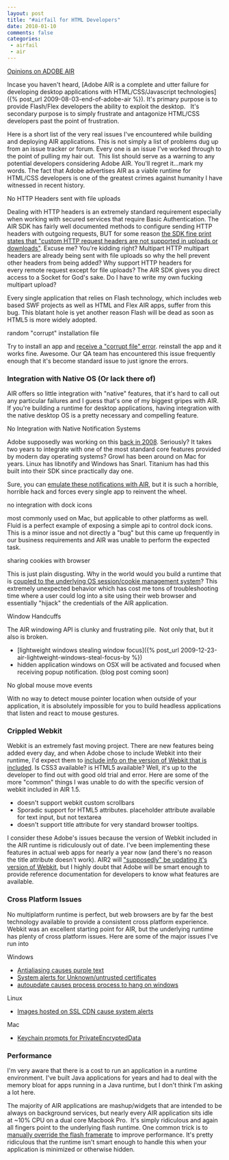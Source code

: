 ```yaml
---
layout: post
title: "#airfail for HTML Developers"
date: 2010-01-10
comments: false
categories:
 - airfail
 - air
---
```


[Opinions on ADOBE AIR](http://amplicate.com/sucks/adobe-air)



Incase you haven't heard, [Adobe AIR is a complete and utter failure for developing desktop applications with HTML/CSS/Javascript technologies]({% post_url 2009-08-03-end-of-adobe-air %}).
It's primary purpose is to provide Flash/Flex developers the ability to exploit the desktop.  
It's secondary purpose is to simply frustrate and antagonize HTML/CSS developers past the point of frustration.


Here is a short list of the very real issues I've encountered while building and deploying AIR applications. This is not simply a list of problems dug up from an issue tracker or forum. Every one is an issue I've worked through to the point of pulling my hair out.  This list should serve as a warning to any potential developers considering Adobe AIR. You'll regret it...mark my words. The fact that Adobe advertises AIR as a viable runtime for HTML/CSS developers is one of the greatest crimes against humanity I have witnessed in recent history.


No HTTP Headers sent with file uploads

Dealing with HTTP headers is an extremely standard requirement especially when working with secured services that require Basic Authentication. The AIR SDK has fairly well documented methods to configure sending HTTP headers with outgoing requests, BUT for some reason [the SDK fine print states that "custom HTTP request headers are not supported in uploads or downloads"](http://help.adobe.com/en_US/AIR/1.5/devappshtml/WS5b3ccc516d4fbf351e63e3d118666ade46-7cb2.html). Excuse me? You're kidding right? Multipart HTTP multipart headers are already being sent with file uploads so why the hell prevent other headers from being added? Why support HTTP headers for every remote request except for file uploads? The AIR SDK gives you direct access to a Socket for God's sake. Do I have to write my own fucking multipart upload?


Every single application that relies on Flash technology, which includes web based SWF projects as well as HTML and Flex AIR apps, suffer from this bug. This blatant hole is yet another reason Flash will be dead as soon as HTML5 is more widely adopted.


random "corrupt" installation file

Try to install an app and [receive a "corrupt file" error](http://www.bryanbartow.com/wp-content/uploads/2008/06/capture-1.png). reinstall the app and it works fine. Awesome. Our QA team has encountered this issue frequently enough that it's become standard issue to just ignore the errors.


### Integration with Native OS (Or lack there of)

AIR offers so little integration with "native" features, that it's hard to call out any particular failures and I guess that's one of my biggest gripes with AIR. If you're building a runtime for desktop applications, having integration with the native desktop OS is a pretty necessary and compelling feature.


No Integration with Native Notification Systems

Adobe supposedly was working on this [back in 2008](http://www.mikechambers.com/blog/2008/11/13/growl-support-for-adobe-air-applications/). Seriously? It takes two years to integrate with one of the most standard core features provided by modern day operating systems? Growl has been around on Mac for years. Linux has libnotify and Windows has Snarl. Titanium has had this built into their SDK since practically day one.


Sure, you can [emulate these notifications with AIR](http://github.com/wireframe/growl-air), but it is such a horrible, horrible hack and forces every single app to reinvent the wheel.


no integration with dock icons

most commonly used on Mac, but applicable to other platforms as well. Fluid is a perfect example of exposing a simple api to control dock icons. This is a minor issue and not directly a "bug" but this came up frequently in our business requirements and AIR was unable to perform the expected task.


sharing cookies with browser

This is just plain disgusting. Why in the world would you build a runtime that is [coupled to the underlying OS session/cookie management system](http://www.12robots.com/index.cfm/2009/9/22/AIR-Tip-Cookie-Sharing)? This extremely unexpected behavior which has cost me tons of troubleshooting time where a user could log into a site using their web browser and essentially "hijack" the credentials of the AIR application.


Window Handcuffs

The AIR windowing API is clunky and frustrating pile.  Not only that, but it also is broken.

  - [lightweight windows stealing window focus]({% post_url 2009-12-23-air-lightweight-windows-steal-focus-by %})
  - hidden application windows on OSX will be activated and focused when receiving popup notification. (blog post coming soon)


No global mouse move events

With no way to detect mouse pointer location when outside of your application, it is absolutely impossible for you to build headless applications that listen and react to mouse gestures.


### Crippled Webkit

Webkit is an extremely fast moving project. There are new features being added every day, and when Adobe chose to include Webkit into their runtime, I'd expect them to [include info on the version of Webkit that is included](http://stackoverflow.com/questions/1569541/what-version-of-webkit-does-adobe-air-use). Is CSS3 available? is HTML5 available? Well, it's up to the developer to find out with good old trial and error. Here are some of the more "common" things I was unable to do with the specific version of webkit included in AIR 1.5.


  - doesn't support webkit custom scrollbars
  - Sporadic support for HTML5 attributes. placeholder attribute available for text input, but not textarea
  - doesn't support title attribute for very standard browser tooltips.


I consider these Adobe's issues because the version of Webkit included in the AIR runtime is ridiculously out of date. I've been implementing these features in actual web apps for nearly a year now (and there's no reason the title attribute doesn't work). AIR2 will ["supposedly" be updating it's version of Webkit](http://labs.adobe.com/wiki/index.php/AIR_2:Release_Notes#New%5FFeatures%5Fin%5FAIR%5F2), but I highly doubt that Adobe will be smart enough to provide reference documentation for developers to know what features are available.


### Cross Platform Issues

No multiplatform runtime is perfect, but web browsers are by far the best technology available to provide a consistent cross platform experience. Webkit was an excellent starting point for AIR, but the underlying runtime has plenty of cross platform issues. Here are some of the major issues I've run into


Windows


  - [Antialiasing causes purple text](http://forums.adobe.com/thread/469531?tstart=0)
  - [System alerts for Unknown/untrusted certificates](http://forums.adobe.com/thread/525228)
  - [autoupdate causes process process to hang on windows](http://forums.adobe.com/thread/462791)

Linux


  - [Images hosted on SSL CDN cause system alerts](http://forums.adobe.com/thread/525225)


Mac


  - [Keychain prompts for PrivateEncryptedData](http://forums.adobe.com/thread/529807)



### Performance

I'm very aware that there is a cost to run an application in a runtime environment. I've built Java applications for years and had to deal with the memory bloat for apps running in a Java runtime, but I don't think I'm asking a lot here.


The majority of AIR applications are mashup/widgets that are intended to be always on background services, but nearly every AIR application sits idle at ~10% CPU on a dual core Macbook Pro.  It's simply ridiculous and again all fingers point to the underlying flash runtime. One common trick is to [manually override the flash framerate](http://www.gskinner.com/blog/archives/2009/05/idle_cpu_usage.html) to improve performance. It's pretty ridiculous that the runtime isn't smart enough to handle this when your application is minimized or otherwise hidden.
